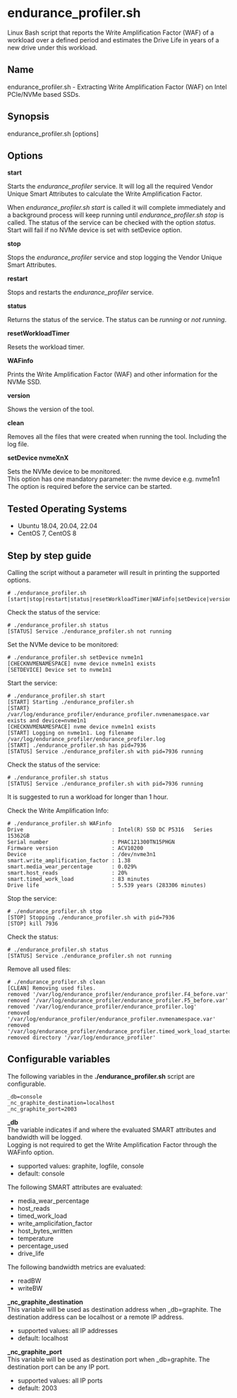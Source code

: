 # endurance_profiler.sh
Linux Bash script that reports the Write Amplification Factor (WAF) of a workload over a defined period and estimates the Drive Life in years of a new drive under this workload.
## Name
endurance_profiler.sh - Extracting Write Amplification Factor (WAF) on Intel PCIe/NVMe based SSDs.
## Synopsis
endurance_profiler.sh [options]
## Options
**start**

 Starts the *endurance_profiler* service. It will log all the required Vendor Unique Smart Attributes to calculate the Write Amplification Factor.

When *endurance_profiler.sh start* is called it will complete immediately and a background process will keep running until *endurance_profiler.sh stop* is called. 
The status of the service can be checked with the option *status*.   
Start will fail if no NVMe device is set with setDevice option.

**stop**

Stops the *endurance_profiler* service and stop logging the Vendor Unique Smart Attributes.

**restart**

Stops and restarts the *endurance_profiler* service.

**status**

Returns the status of the service.
The status can be *running* or *not running*.

**resetWorkloadTimer**

Resets the workload timer. 

**WAFinfo**

Prints the Write Amplification Factor (WAF) and other information for the NVMe SSD.

**version**

Shows the version of the tool.

**clean**

Removes all the files that were created when running the tool. Including the log file. 

**setDevice nvmeXnX**

Sets the NVMe device to be monitored.  
This option has one mandatory parameter: the nvme device e.g. nvme1n1  
The option is required before the service can be started.
## Tested Operating Systems
- Ubuntu 18.04, 20.04, 22.04  
- CentOS 7, CentOS 8
## Step by step guide 
Calling the script without a parameter will result in printing the supported options.
```
# ./endurance_profiler.sh
[start|stop|restart|status|resetWorkloadTimer|WAFinfo|setDevice|version|clean]
```
Check the status of the service:
```
# ./endurance_profiler.sh status
[STATUS] Service ./endurance_profiler.sh not running
```
Set the NVMe device to be monitored:
```
# ./endurance_profiler.sh setDevice nvme1n1
[CHECKNVMENAMESPACE] nvme device nvme1n1 exists
[SETDEVICE] Device set to nvme1n1
```
Start the service:
```
# ./endurance_profiler.sh start
[START] Starting ./endurance_profiler.sh
[START} /var/log/endurance_profiler/endurance_profiler.nvmenamespace.var exists and device=nvme1n1
[CHECKNVMENAMESPACE] nvme device nvme1n1 exists
[START] Logging on nvme1n1. Log filename /var/log/endurance_profiler/endurance_profiler.log
[START] ./endurance_profiler.sh has pid=7936
[STATUS] Service ./endurance_profiler.sh with pid=7936 running
```
Check the status of the service:
```
# ./endurance_profiler.sh status
[STATUS] Service ./endurance_profiler.sh with pid=7936 running
```
It is suggested to run a workload for longer than 1 hour.

Check the Write Amplification Info:
```
# ./endurance_profiler.sh WAFinfo
Drive                            : Intel(R) SSD DC P5316   Series 15362GB
Serial number                    : PHAC121300TN15PHGN
Firmware version                 : ACV10200
Device                           : /dev/nvme3n1
smart.write_amplification_factor : 1.38
smart.media_wear_percentage      : 0.029%
smart.host_reads                 : 20%
smart.timed_work_load            : 83 minutes
Drive life                       : 5.539 years (283306 minutes)
```
Stop the service:
```
# ./endurance_profiler.sh stop
[STOP] Stopping ./endurance_profiler.sh with pid=7936
[STOP] kill 7936
```
Check the status:
```
# ./endurance_profiler.sh status
[STATUS] Service ./endurance_profiler.sh not running
```
Remove all used files:
```
# ./endurance_profiler.sh clean
[CLEAN] Removing used files.
removed '/var/log/endurance_profiler/endurance_profiler.F4_before.var'
removed '/var/log/endurance_profiler/endurance_profiler.F5_before.var'
removed '/var/log/endurance_profiler/endurance_profiler.log'
removed '/var/log/endurance_profiler/endurance_profiler.nvmenamespace.var'
removed '/var/log/endurance_profiler/endurance_profiler.timed_work_load_started.var'
removed directory '/var/log/endurance_profiler'
```
## Configurable variables
The following variables in the **./endurance_profiler.sh** script are configurable.
``` 
_db=console
_nc_graphite_destination=localhost
_nc_graphite_port=2003
```
**_db**  
The variable indicates if and where the evaluated SMART attributes and bandwidth will be logged.  
Logging is not required to get the Write Amplification Factor through the WAFinfo option.
- supported values: graphite, logfile, console
- default: console  

The following SMART attributes are evaluated:
- media_wear_percentage
- host_reads
- timed_work_load
- write_amplicifation_factor
- host_bytes_written
- temperature
- percentage_used
- drive_life

The following bandwidth metrics are evaluated: 
- readBW 
- writeBW

**_nc_graphite_destination**  
This variable will be used as destination address when _db=graphite.
The destination address can be localhost or a remote IP address.
- supported values: all IP addresses
- default: localhost 

**_nc_graphite_port**  
This variable will be used as destination port when _db=graphite.
The destination port can be any IP port.
- supported values: all IP ports
- default: 2003
